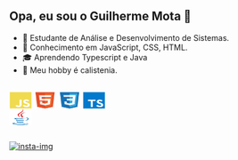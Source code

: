 ## Opa, eu sou o Guilherme Mota 👋


- 📙 Estudante de Análise e Desenvolvimento de Sistemas.
- 🌱 Conhecimento em JavaScript, CSS, HTML.
- 🎓 Aprendendo Typescript e Java
- 💪 Meu hobby é calistenia.

<div style="display: inline_block"><br>
  <img align="center" alt="Gui-Js" height="30" width="40" src="https://raw.githubusercontent.com/devicons/devicon/master/icons/javascript/javascript-plain.svg">
  <img align="center" alt="Gui-HTML" height="30" width="40" src="https://raw.githubusercontent.com/devicons/devicon/master/icons/html5/html5-original.svg">
  <img align="center" alt="Gui-CSS" height="30" width="40" src="https://raw.githubusercontent.com/devicons/devicon/master/icons/css3/css3-original.svg">
  <img align="center" alt="Gui-Typescript" height="30" width="40" src="https://raw.githubusercontent.com/devicons/devicon/master/icons/typescript/typescript-original.svg">
</div>
  <img align="center" alt="Gui-Java" height="30" width="40" src="https://raw.githubusercontent.com/devicons/devicon/master/icons/java/java-original.svg">
</div>

##

<div> 
  <a href="https://instagram.com/g._mota" target="_blank"><img alt="insta-img" height="40" src="https://cdn.discordapp.com/attachments/722803612224323605/1106050378291757138/instagram-round-color-icon.png" target="_blank"></a>

</div>
